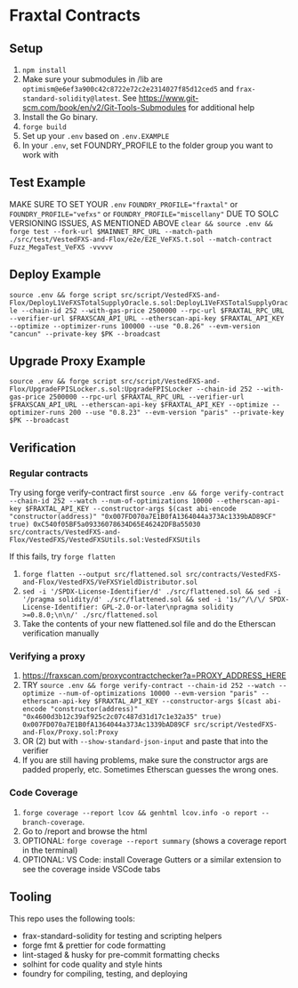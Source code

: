 # Fraxtal Contracts

## Setup
1) `npm install`
2) Make sure your submodules in /lib are `optimism@e6ef3a900c42c8722e72c2e2314027f85d12ced5` and `frax-standard-solidity@latest`. See https://www.git-scm.com/book/en/v2/Git-Tools-Submodules for additional help
3) Install the Go binary.
4) `forge build`
5) Set up your `.env` based on `.env.EXAMPLE`
6) In your `.env`, set FOUNDRY_PROFILE to the folder group you want to work with

## Test Example
MAKE SURE TO SET YOUR `.env` `FOUNDRY_PROFILE="fraxtal"` or `FOUNDRY_PROFILE="vefxs"` or `FOUNDRY_PROFILE="miscellany"` DUE TO SOLC VERSIONING ISSUES, AS MENTIONED ABOVE
```clear && source .env && forge test --fork-url $MAINNET_RPC_URL --match-path ./src/test/VestedFXS-and-Flox/e2e/E2E_VeFXS.t.sol --match-contract Fuzz_MegaTest_VeFXS -vvvvv```

## Deploy Example
```source .env && forge script src/script/VestedFXS-and-Flox/DeployL1VeFXSTotalSupplyOracle.s.sol:DeployL1VeFXSTotalSupplyOracle --chain-id 252 --with-gas-price 2500000 --rpc-url $FRAXTAL_RPC_URL --verifier-url $FRAXSCAN_API_URL --etherscan-api-key $FRAXTAL_API_KEY --optimize --optimizer-runs 100000 --use "0.8.26" --evm-version "cancun" --private-key $PK --broadcast```

## Upgrade Proxy Example
```source .env && forge script src/script/VestedFXS-and-Flox/UpgradeFPISLocker.s.sol:UpgradeFPISLocker --chain-id 252 --with-gas-price 2500000 --rpc-url $FRAXTAL_RPC_URL --verifier-url $FRAXSCAN_API_URL --etherscan-api-key $FRAXTAL_API_KEY --optimize --optimizer-runs 200 --use "0.8.23" --evm-version "paris" --private-key $PK --broadcast```

## Verification
### Regular contracts
Try using forge verify-contract first
```source .env && forge verify-contract --chain-id 252 --watch --num-of-optimizations 10000 --etherscan-api-key $FRAXTAL_API_KEY --constructor-args $(cast abi-encode "constructor(address)" "0x007FD070a7E1B0fA1364044a373Ac1339bAD89CF" true) 0xC540f05BF5a09336078634D65E46242DFBa55030 src/contracts/VestedFXS-and-Flox/VestedFXS/VestedFXSUtils.sol:VestedFXSUtils```

If this fails, try `forge flatten`
1) `forge flatten --output src/flattened.sol src/contracts/VestedFXS-and-Flox/VestedFXS/VeFXSYieldDistributor.sol`
2) `sed -i '/SPDX-License-Identifier/d' ./src/flattened.sol && sed -i '/pragma solidity/d' ./src/flattened.sol && sed -i '1s/^/\/\/ SPDX-License-Identifier: GPL-2.0-or-later\npragma solidity >=0.8.0;\n\n/' ./src/flattened.sol`
3) Take the contents of your new flattened.sol file and do the Etherscan verification manually

### Verifying a proxy
1) https://fraxscan.com/proxycontractchecker?a=PROXY_ADDRESS_HERE
2) TRY ```source .env && forge verify-contract --chain-id 252 --watch --optimize --num-of-optimizations 10000 --evm-version "paris" --etherscan-api-key $FRAXTAL_API_KEY --constructor-args $(cast abi-encode "constructor(address)" "0x4600d3b12c39af925c2c07c487d31d17c1e32a35" true) 0x007FD070a7E1B0fA1364044a373Ac1339bAD89CF src/script/VestedFXS-and-Flox/Proxy.sol:Proxy```
3) OR (2) but with ```--show-standard-json-input``` and paste that into the verifier
4) If you are still having problems, make sure the constructor args are padded properly, etc. Sometimes Etherscan guesses the wrong ones.


### Code Coverage
1) ```forge coverage --report lcov && genhtml lcov.info -o report --branch-coverage```. 
2) Go to /report and browse the html 
3) OPTIONAL: ```forge coverage --report summary``` (shows a coverage report in the terminal)
4) OPTIONAL: VS Code: install Coverage Gutters or a similar extension to see the coverage inside VSCode tabs

## Tooling
This repo uses the following tools:
- frax-standard-solidity for testing and scripting helpers
- forge fmt & prettier for code formatting
- lint-staged & husky for pre-commit formatting checks
- solhint for code quality and style hints
- foundry for compiling, testing, and deploying
